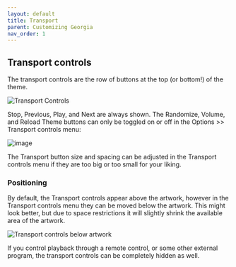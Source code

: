 ```yaml
---
layout: default
title: Transport
parent: Customizing Georgia
nav_order: 1
---
```

## Transport controls

The transport controls are the row of buttons at the top (or bottom!) of the theme.

![Transport Controls](https://user-images.githubusercontent.com/2282004/109108891-fab48180-76f9-11eb-9651-3189dcb94b34.png)

Stop, Previous, Play, and Next are always shown. The Randomize, Volume, and Reload Theme buttons can only be toggled on or off in the Options >> Transport controls menu:

![image](https://user-images.githubusercontent.com/2282004/109109095-5252ed00-76fa-11eb-9ca6-097a4401c14c.png)

The Transport button size and spacing can be adjusted in the Transport controls menu if they are too big or too small for your liking.

### Positioning

By default, the Transport controls appear above the artwork, however in the Transport controls menu they can be moved below the artwork. This might look better, but due to space restrictions it will slightly shrink the available area of the artwork.

![Transport controls below artwork](https://user-images.githubusercontent.com/2282004/109109393-dc9b5100-76fa-11eb-82d4-aca6465f0f9e.png)

If you control playback through a remote control, or some other external program, the transport controls can be completely hidden as well.
